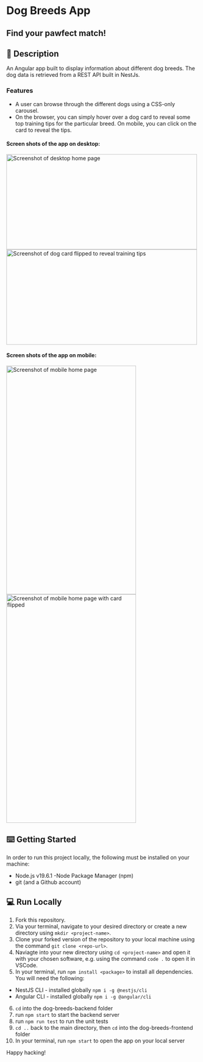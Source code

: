 # Dog Breeds App
## Find your pawfect match!

## 📝  Description 

An Angular app built to display information about different dog breeds. The dog data is retrieved from a REST API built in NestJs.

### Features

* A user can browse through the different dogs using a CSS-only carousel.
* On the browser, you can simply hover over a dog card to reveal some top training tips for the particular breed. On mobile, you can click on the card to reveal the tips.

#### Screen shots of the app on desktop:

<img width="500" height="250" alt="Screenshot of desktop home page" src="https://github.com/leahbanks/dog-breeds-app/assets/118462248/737a2710-7262-432c-a8fb-546226502841"> <img width="500" height="250" alt="Screenshot of dog card flipped to reveal training tips" src="https://github.com/leahbanks/dog-breeds-app/assets/118462248/f5a3a82f-e8f5-4dd1-8cba-3e3212de1577">

#### Screen shots of the app on mobile:

<img width="340" height="600" alt="Screenshot of mobile home page" src="https://github.com/leahbanks/dog-breeds-app/assets/118462248/79dafcdc-2efd-4ac0-b6cb-4e582adfd067">
<img width="340" height="600" alt="Screenshot of mobile home page with card flipped" src="https://github.com/leahbanks/dog-breeds-app/assets/118462248/b3bcbac2-3fcd-48c0-822a-65c183d92f41">


## ⌨️  Getting Started 

In order to run this project locally, the following must be installed on your machine:

 * Node.js v19.6.1 -Node Package Manager (npm) 
 * git (and a Github account)


## 💻  Run Locally

1. Fork this repository.
2. Via your terminal, navigate to your desired directory or create a new directory using `mkdir <project-name>`. 
3. Clone your forked version of the repository to your local machine using the command `git clone <repo-url>`.
3. Naviagte into your new directory using `cd <project-name>` and open it with your chosen software, e.g. using the command `code .` to open it in VSCode.
4. In your terminal, run `npm install <package>` to install all dependencies. You will need the following:
  * NestJS CLI - installed globally `npm i -g @nestjs/cli`
  * Angular CLI - installed globally `npm i -g @angular/cli`
6. `cd` into the dog-breeds-backend folder
7. run `npm start` to start the backend server
8. run `npm run test` to run the unit tests
9. `cd ..` back to the main directory, then `cd` into the dog-breeds-frontend folder
10. In your terminal, run `npm start` to open the app on your local server

Happy hacking!

